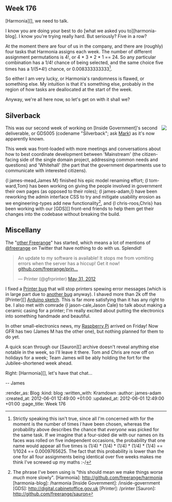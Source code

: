 Week 176
--------

[Harmonia][], we need to talk.

I know you are doing your best to do [what we asked you to][harmonia-blog]. I know you're trying really hard. But seriously? Five in a row?

At the moment there are four of us in the company, and there are (roughly) four tasks that Harmonia assigns each week. The number of different assignment permutations is 4!, or 4 * 3 * 2 * 1 == 24. So any particular combination has a 1/4! chance of being selected, and the same choice five times has a 1/(5*4!) chance, or 0.008333333333[^probability].

So either I am very lucky, or Harmonia's randomness is flawed, or something else. My intuition is that it's something else, probably in the region of how tasks are deallocated at the start of the week.

Anyway, we're all here now, so let's get on with it shall we?


Silverback
-----------

<a href="http://www.flickr.com/photos/markhurrell/7262471928/"><img style="float: right;" src="http://farm8.staticflickr.com/7220/7262471928_a410752c95_q_d.jpg" /></a>This was our second week of working on [Inside Government]'s second deliverable, or GDS005 (codename "Silverback"; ask [Mark](https://twitter.com/markhurrell/status/205696265021947904)) as it's now apparently known.

This week was front-loaded with more meetings and conversations about how to best coordinate development between 'Mainstream' (the citizen-facing side of the single domain project, addressing common needs and questions) and 'Whitehall' (the part that the government departments use to communicate with interested citizens).

{l james-mead,James M} finished his epic model renaming effort; {l tom-ward,Tom} has been working on giving the people involved in government their own pages (as opposed to their roles); {l james-adam,I} have been reworking the admin interface CSS to try and mitigate usability erosion as we engineering-types add new functionality[^worse], and {l chris-roos,Chris} has been working with our [GDS][] front-end friends to help them get their changes into the codebase without breaking the build.


Miscellany
-------

The "[other Freerange](http://www.free-range.org.uk/)" has started, which means a lot of mentions of [@freerange](http://twitter.com/freerange) on Twitter that have nothing to do with us. Splendid!

<blockquote class="twitter-tweet tw-align-center"><p>An update to my software is available! It stops me from vomiting errors when the server has a hiccup! Get it now! <a href="https://t.co/UGotHkoq" title="https://github.com/freerange/printer/blob/master/printer.ino">github.com/freerange/prin…</a></p>&mdash; Printer (@gfrprinter) <a href="https://twitter.com/gfrprinter/status/208311829259235329" data-datetime="2012-05-31T21:39:45+00:00">May 31, 2012</a></blockquote>
<script src="//platform.twitter.com/widgets.js" charset="utf-8"></script>

I fixed a [Printer bug](https://github.com/freerange/printer/issues/12) that will stop printers spewing error messages (which is in large part due to [another bug](https://github.com/freerange/printer/issues/17) anyway). I shaved more than 2k off the [Printer][] [Arduino sketch](https://github.com/freerange/printer/blob/master/printer.ino). This is far more satisfying than it has any right to be. I also met with comrade {l jason-cale,Jason Cale} to talk about making a ceramic casing for a printer; I'm really excited about putting the electronics into something handmade and beautiful.

In other small-electronics news, my [Raspberry Pi](http://raspberrypi.org) arrived on Friday! Now GFR has two (James M has the other one), but nothing planned for them to do yet.

A quick scan through our [Sauron][] archive doesn't reveal anything else notable in the week, so I'll leave it there. Tom and Chris are now off on holidays for a week; Team James will be ably holding the fort for the Jubilee-shortened week ahead.

Right: [Harmonia][], let's have that chat...

-- James



[^probability]: Strictly speaking this isn't true, since all I'm concerned with for the moment is the number of times *I* have been chosen, whereas the probability above describes the chance that *everyone* was picked for the same task. If we imagine that a four-sided die with our names on its faces was rolled on five independent occasions, the probability that one name would appear all five times is (1/4) * (1/4) * (1/4) * (1/4) * (1/4) == 1/1024 == 0.0009765625. The fact that this probability is lower than the one for all four assignments being identical over five weeks makes me think I've screwed up my maths :-/

[^worse]: The phrase I've been using is "this should mean we make things worse _much_ more slowly".
[Harmonia]: http://github.com/freerange/harmonia
[harmonia-blog]: /harmonia
[Inside Government]: /inside-government
[GDS]: http://digital.cabinetoffice.gov.uk
[Printer]: /printer
[Sauron]: http://github.com/freerange/sauron

:render_as: Blog
:kind: blog
:written_with: Kramdown
:author: james-adam
:created_at: 2012-06-01 12:49:00 +01:00
:updated_at: 2012-06-01 12:49:00 +01:00
:page_title: Week 176